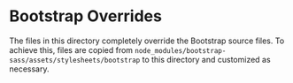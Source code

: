 # Bootstrap Overrides

The files in this directory completely override the Bootstrap source files. To achieve this, files are copied from `node_modules/bootstrap-sass/assets/stylesheets/bootstrap` to this directory and customized as necessary.